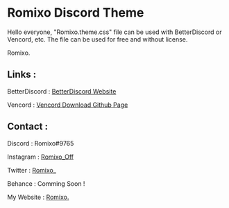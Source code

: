 # Romixo Discord Theme

Hello everyone,
"Romixo.theme.css" file can be used with BetterDiscord or Vencord, etc.
The file can be used for free and without license.

Romixo.

## Links :

BetterDiscord : [BetterDiscord Website](https://betterdiscord.app/)

Vencord : [Vencord Download Github Page](https://github.com/Vencord/Installer#vencord-installer)

## Contact :

Discord : Romixo#9765

Instagram : [Romixo_Off](https://www.instagram.com/romixo_off/)

Twitter : [Romixo_](https://twitter.com/Romixo_)

Behance : Comming Soon !

My Website : [Romixo.](www.Romixo.rf.gd)
